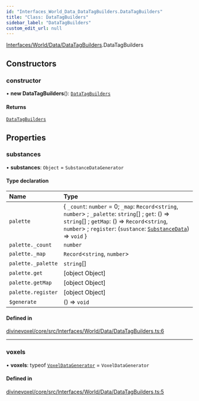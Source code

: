 ```yaml
---
id: "Interfaces_World_Data_DataTagBuilders.DataTagBuilders"
title: "Class: DataTagBuilders"
sidebar_label: "DataTagBuilders"
custom_edit_url: null
---
```


[Interfaces/World/Data/DataTagBuilders](../modules/Interfaces_World_Data_DataTagBuilders.md).DataTagBuilders

## Constructors

### constructor

• **new DataTagBuilders**(): [`DataTagBuilders`](Interfaces_World_Data_DataTagBuilders.DataTagBuilders.md)

#### Returns

[`DataTagBuilders`](Interfaces_World_Data_DataTagBuilders.DataTagBuilders.md)

## Properties

### substances

• **substances**: `Object` = `SubstanceDataGenerator`

#### Type declaration

| Name | Type |
| :------ | :------ |
| `palette` | \{ `_count`: `number` = 0; `_map`: `Record`\<`string`, `number`\> ; `_palette`: `string`[] ; `get`: () => `string`[] ; `getMap`: () => `Record`\<`string`, `number`\> ; `register`: (`sustance`: [`SubstanceData`](../modules/Types_Substances_types.md#substancedata)) => `void`  } |
| `palette._count` | `number` |
| `palette._map` | `Record`\<`string`, `number`\> |
| `palette._palette` | `string`[] |
| `palette.get` | [object Object] |
| `palette.getMap` | [object Object] |
| `palette.register` | [object Object] |
| `$generate` | () => `void` |

#### Defined in

[divinevoxel/core/src/Interfaces/World/Data/DataTagBuilders.ts:6](https://github.com/lucasdamianjohnson/DivineVoxelEngine/blob/596fa7391478620ed460dfb4856ff0a763b91c49/divinevoxel/core/src/Interfaces/World/Data/DataTagBuilders.ts#L6)

___

### voxels

• **voxels**: typeof [`VoxelDataGenerator`](Interfaces_World_Data_Generators_VoxelDataGenerator.VoxelDataGenerator.md) = `VoxelDataGenerator`

#### Defined in

[divinevoxel/core/src/Interfaces/World/Data/DataTagBuilders.ts:5](https://github.com/lucasdamianjohnson/DivineVoxelEngine/blob/596fa7391478620ed460dfb4856ff0a763b91c49/divinevoxel/core/src/Interfaces/World/Data/DataTagBuilders.ts#L5)
